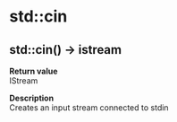 # std::cin

## std::cin() -> istream
**Return value**  
IStream

**Description**  
Creates an input stream connected to stdin